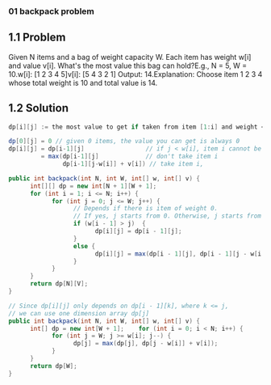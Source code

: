 ### 01 backpack problem

## 1.1 Problem

Given N items and a bag of weight capacity W. Each item has weight w[i] and value v[i].
What's the most value this bag can hold?E.g., N = 5, W = 10.w[i]: [1 2 3 4 5]v[i]: [5 4 3 2 1]
Output: 14.Explanation: Choose item 1 2 3 4 whose total weight is 10 and total value is 14.

## 1.2 Solution

```java
dp[i][j] := the most value to get if taken from item [1:i] and weight <= j. Then dp[N][W] is the answer to the problem.

dp[0][j] = 0 // given 0 items, the value you can get is always 0
dp[i][j] = dp[i-1][j]                 // if j < w[i], item i cannot be put into the bag
         = max(dp[i-1][j]             // don't take item i
               dp[i-1][j-w[i]] + v[i]) // take item i,
```

```java
public int backpack(int N, int W, int[] w, int[] v) {
      int[][] dp = new int[N + 1][W + 1];
      for (int i = 1; i <= N; i++) {
            for (int j = 0; j <= W; j++) {
                  // Depends if there is item of weight 0.
                  // If yes, j starts from 0. Otherwise, j starts from 1.
                  if (w[i - 1] > j)  {
                        dp[i][j] = dp[i - 1][j];
                  }
                  else {
                        dp[i][j] = max(dp[i - 1][j], dp[i - 1][j - w[i - 1]] + v[i - 1]);
                  }
            }
      }
      return dp[N][V];
}

// Since dp[i][j] only depends on dp[i - 1][k], where k <= j,
// we can use one dimension array dp[j]
public int backpack(int N, int W, int[] w, int[] v) {
      int[] dp = new int[W + 1];    for (int i = 0; i < N; i++) {
            for (int j = W; j >= w[i]; j--) {
                  dp[j] = max(dp[j], dp[j - w[i]] + v[i]);
            }
      }
      return dp[W];
}
```
